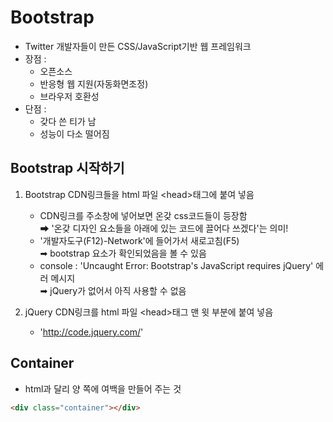 # Bootstrap

- Twitter 개발자들이 만든 CSS/JavaScript기반 웹 프레임워크
- 장점 :
  - 오픈소스
  - 반응형 웹 지원(자동화면조정)
  - 브라우저 호환성
- 단점 :
  - 갖다 쓴 티가 남
  - 성능이 다소 떨어짐

## Bootstrap 시작하기

1. Bootstrap CDN링크들을 html 파일 \<head>태그에 붙여 넣음

   - CDN링크를 주소창에 넣어보면 온갖 css코드들이 등장함  
     ➡ '온갖 디자인 요소들을 아래에 있는 코드에 끌어다 쓰겠다'는 의미!
   - '개발자도구(F12)-Network'에 들어가서 새로고침(F5)  
     ➡ bootstrap 요소가 확인되었음을 볼 수 있음
   - console : 'Uncaught Error: Bootstrap's JavaScript requires jQuery' 에러 메시지  
     ➡ jQuery가 없어서 아직 사용할 수 없음

2. jQuery CDN링크를 html 파일 \<head>태그 맨 윗 부분에 붙여 넣음

   - 'http://code.jquery.com/'

## Container

- html과 달리 양 쪽에 여백을 만들어 주는 것

```html
<div class="container"></div>
```
